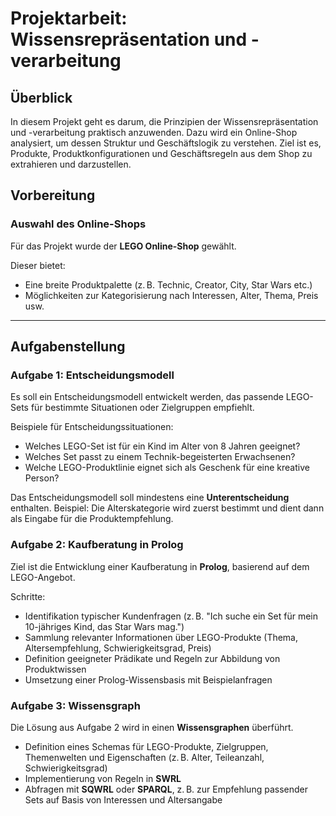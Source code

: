 # Projektarbeit: Wissensrepräsentation und -verarbeitung

## Überblick

In diesem Projekt geht es darum, die Prinzipien der Wissensrepräsentation und -verarbeitung praktisch anzuwenden. Dazu wird ein Online-Shop analysiert, um dessen Struktur und Geschäftslogik zu verstehen. Ziel ist es, Produkte, Produktkonfigurationen und Geschäftsregeln aus dem Shop zu extrahieren und darzustellen.


## Vorbereitung

### Auswahl des Online-Shops

Für das Projekt wurde der **LEGO Online-Shop** gewählt.

Dieser bietet:

- Eine breite Produktpalette (z. B. Technic, Creator, City, Star Wars etc.)
- Möglichkeiten zur Kategorisierung nach Interessen, Alter, Thema, Preis usw.

---

## Aufgabenstellung

### Aufgabe 1: Entscheidungsmodell

Es soll ein Entscheidungsmodell entwickelt werden, das passende LEGO-Sets für bestimmte Situationen oder Zielgruppen empfiehlt.

Beispiele für Entscheidungssituationen:

- Welches LEGO-Set ist für ein Kind im Alter von 8 Jahren geeignet?
- Welches Set passt zu einem Technik-begeisterten Erwachsenen?
- Welche LEGO-Produktlinie eignet sich als Geschenk für eine kreative Person?

Das Entscheidungsmodell soll mindestens eine **Unterentscheidung** enthalten. Beispiel: Die Alterskategorie wird zuerst bestimmt und dient dann als Eingabe für die Produktempfehlung.

### Aufgabe 2: Kaufberatung in Prolog

Ziel ist die Entwicklung einer Kaufberatung in **Prolog**, basierend auf dem LEGO-Angebot.

Schritte:

- Identifikation typischer Kundenfragen (z. B. "Ich suche ein Set für mein 10-jähriges Kind, das Star Wars mag.")
- Sammlung relevanter Informationen über LEGO-Produkte (Thema, Altersempfehlung, Schwierigkeitsgrad, Preis)
- Definition geeigneter Prädikate und Regeln zur Abbildung von Produktwissen
- Umsetzung einer Prolog-Wissensbasis mit Beispielanfragen

### Aufgabe 3: Wissensgraph

Die Lösung aus Aufgabe 2 wird in einen **Wissensgraphen** überführt.

- Definition eines Schemas für LEGO-Produkte, Zielgruppen, Themenwelten und Eigenschaften (z. B. Alter, Teileanzahl, Schwierigkeitsgrad)
- Implementierung von Regeln in **SWRL**
- Abfragen mit **SQWRL** oder **SPARQL**, z. B. zur Empfehlung passender Sets auf Basis von Interessen und Altersangabe